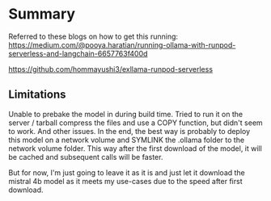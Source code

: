 # Summary

Referred to these blogs on how to get this running:
https://medium.com/@pooya.haratian/running-ollama-with-runpod-serverless-and-langchain-6657763f400d

https://github.com/hommayushi3/exllama-runpod-serverless

## Limitations
Unable to prebake the model in during build time. Tried to run it on the server / tarball compress the files and use a COPY function, but didn't seem to work. And other issues.
In the end, the best way is probably to deploy this model on a network volume and SYMLINK the .ollama folder to the network volume folder. This way after the first download of the model, it will be cached and subsequent calls will be faster.

But for now, I'm just going to leave it as it is and just let it download the mistral 4b model as it meets my use-cases due to the speed after first download.